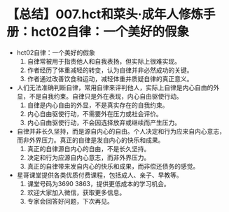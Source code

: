 # 【总结】007.hct和菜头·成年人修炼手册：hct02自律：一个美好的假象

-   hct02自律：一个美好的假象
    1.  自律常被用于指责他人和自我表扬，但实际上很难实现。
    2.  作者经历了体重减轻的转变，认为自律并非必然成功的关键。
    3.  作者通过改善饮食和运动，减轻体重并质疑自律的真正意义。
-   人们无法准确判断自律，常用自律来评判他人，实际上自律是内心自由的外显，不是自我约束。自律只是外在表现，内心自由驱使行动。
    1.  自律是内心自由的外显，不是真实存在的自我约束。
    2.  内心自由驱使行动，不需要外在压力或社会评价。
    3.  内心自由驱使行动，不会因选择放弃或继续而产生压力。
-   自律并非长久坚持，而是源自内心的自由。个人决定和行为应来自内心意志，而非外界压力。真正的自律是发自内心的快乐和成果。
    1.  真正的自律源自内心的自由，不是长久坚持。
    2.  决定和行为应源自内心意志，而非外界压力。
    3.  真正的自律带来发自内心的快乐和成果，而非偿还债务的感觉。
-   星哥课堂提供各类优质付费课程，包括成人、亲子、早教等。
    1.  课堂号码为3690 3863，提供更低成本的学习机会。
    2.  欢迎大家加入微信，获取更多信息。
    3.  专家会回答好问题，下次再见。